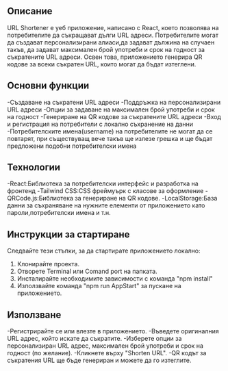 ## Описание
URL Shortener е уеб приложение, написано с React, което позволява на потребителите да съкращават дълги URL адреси. Потребителите могат да създават персонализирани алиаси,да задават дължина на случаен такъв, да задават максимален брой употреби и срок на годност за съкратените URL адреси. Освен това, приложението генерира QR кодове за всеки съкратен URL, които могат да бъдат изтеглени.

## Основни функции
-Създаване на съкратени URL адреси
-Поддръжка на персонализирани URL адреси
-Опции за задаване на максимален брой употреби и срок на годност
-Генериране на QR кодове за съкратените URL адреси
-Вход и регистрация на потребители с локално съхранение на данни
-Потребителските имена(username) на потребителите не могат да се повтарят, при съществуващ вече такъв ще излезе грешка и ще бъдат предложени подобни потребителски имена

## Технологии
-React:Библиотека за потребителски интерфейс и разработка на фронтенд
-Tailwind CSS:CSS фреймуърк с класове за оформление
-QRCode.js:Библиотека за генериране на QR кодове.
-LocalStorage:База данни за съхраняване на нужните елементи от приложението като пароли,потребителски имена и т.н.

## Инструкции за стартиране
Следвайте тези стъпки, за да стартирате приложението локално:

1. Клонирайте проекта.
2. Отворете Terminal или Comand port на папката.
3. Инсталирайте необходимите зависимости с команда "npm install"
4. Използвайте команда "npm run AppStart" за пускане на приложението.

## Използване

-Регистрирайте се или влезте в приложението.
-Въведете оригиналния URL адрес, който искате да съкратите.
-Изберете опции за персонализиран URL адрес, максимален брой употреби и срок на годност (по желание).
-Кликнете върху "Shorten URL".
-QR кодът за съкратения URL ще бъде генериран и можете да го изтеглите.



